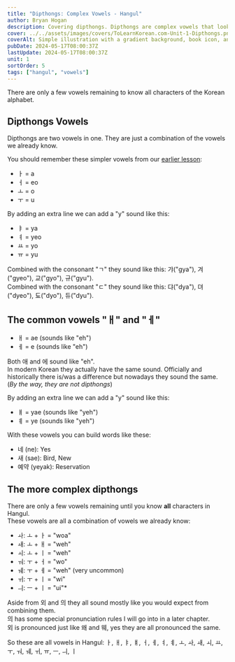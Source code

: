 ```yaml
---
title: "Dipthongs: Complex Vowels - Hangul"
author: Bryan Hogan
description: Covering dipthongs. Dipthongs are complex vowels that look like a combination of two vowels.
cover: ../../assets/images/covers/ToLearnKorean.com-Unit-1-Dipthongs.png
coverAlt: Simple illustration with a gradient background, book icon, and various small icons surrounding the title which is placed prominently in the center.
pubDate: 2024-05-17T08:00:37Z
lastUpdate: 2024-05-17T08:00:37Z
unit: 1
sortOrder: 5
tags: ["hangul", "vowels"]
---
```


There are only a few vowels remaining to know all characters of the Korean alphabet.

## Dipthongs Vowels

Dipthongs are two vowels in one. They are just a combination of the vowels we already know.

You should remember these simpler vowels from our [earlier lesson](/unit-1/korean-alphabet-hangul):
- ㅏ = a
- ㅓ = eo
- ㅗ = o
- ㅜ = u

By adding an extra line we can add a "y" sound like this:
- ㅑ = ya
- ㅕ = yeo
- ㅛ = yo
- ㅠ = yu

Combined with the consonant "ㄱ" they sound like this: 갸("gya"), 겨("gyeo"), 교("gyo"), 규("gyu").  
Combined with the consonant "ㄷ" they sound like this: 댜("dya"), 뎌("dyeo"), 됴("dyo"), 듀("dyu").

## The common vowels "ㅐ" and "ㅔ"
- ㅐ = ae (sounds like "eh")
- ㅔ = e (sounds like "eh")

Both 애 and 에 sound like "eh".  
In modern Korean they actually have the same sound. Officially and historically there is/was a difference but nowadays they sound the same. (*By the way, they are not dipthongs*)

By adding an extra line we can add a "y" sound like this:
- ㅒ = yae (sounds like "yeh")
- ㅖ = ye (sounds like "yeh")

With these vowels you can build words like these:
- 네 (ne): Yes
- 새 (sae): Bird, New
- 예약 (yeyak): Reservation

## The more complex dipthongs

There are only a few vowels remaining until you know **all** characters in Hangul.  
These vowels are all a combination of vowels we already know:
- ㅘ: ㅗ + ㅏ = "woa"
- ㅙ: ㅗ + ㅐ = "weh"
- ㅚ: ㅗ + ㅣ = "weh"
- ㅝ: ㅜ + ㅓ = "wo"
- ㅞ: ㅜ + ㅔ = "weh" (very uncommon)
- ㅟ: ㅜ + ㅣ = "wi"
- ㅢ: ㅡ + ㅣ = "ui"*

Aside from 외 and 의 they all sound mostly like you would expect from combining them.  
의 has some special pronunciation rules I will go into in a later chapter.  
외 is pronounced just like 왜 and 웨, yes they are all pronounced the same.

So these are all vowels in Hangul: ㅏ, ㅐ, ㅑ, ㅒ, ㅓ, ㅔ, ㅕ, ㅖ, ㅗ, ㅘ, ㅙ, ㅚ, ㅛ, ㅜ, ㅝ, ㅞ, ㅟ, ㅠ, ㅡ, ㅢ, ㅣ
